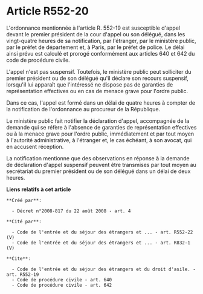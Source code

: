 # Article R552-20

L'ordonnance mentionnée à l'article R. 552-19 est susceptible d'appel devant le premier président de la cour d'appel ou son
délégué, dans les vingt-quatre heures de sa notification, par l'étranger, par le ministère public, par le préfet de
département et, à Paris, par le préfet de police. Le délai ainsi prévu est calculé et prorogé conformément aux articles 640
et 642 du code de procédure civile.

L'appel n'est pas suspensif. Toutefois, le ministère public peut solliciter du premier président ou de son délégué qu'il
déclare son recours suspensif, lorsqu'il lui apparaît que l'intéressé ne dispose pas de garanties de représentation
effectives ou en cas de menace grave pour l'ordre public. 

Dans ce cas, l'appel est formé dans un délai de quatre heures à compter de la notification de l'ordonnance au procureur de la
République. 

Le ministère public fait notifier la déclaration d'appel, accompagnée de la demande qui se réfère à l'absence de garanties de
représentation effectives ou à la menace grave pour l'ordre public, immédiatement et par tout moyen à l'autorité
administrative, à l'étranger et, le cas échéant, à son avocat, qui en accusent réception. 

La notification mentionne que des observations en réponse à la demande de déclaration d'appel suspensif peuvent être
transmises par tout moyen au secrétariat du premier président ou de son délégué dans un délai de deux heures.

**Liens relatifs à cet article**

	**Créé par**:

	  - Décret n°2008-817 du 22 août 2008 - art. 4

	**Cité par**:

	  - Code de l'entrée et du séjour des étrangers et ... - art. R552-22 (V)
	  - Code de l'entrée et du séjour des étrangers et ... - art. R832-1 (V)

	**Cite**:

	  - Code de l'entrée et du séjour des étrangers et du droit d'asile. - art. R552-19
	  - Code de procédure civile - art. 640
	  - Code de procédure civile - art. 642
